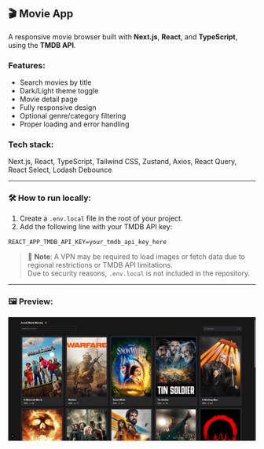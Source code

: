 ## 🎬 Movie App

A responsive movie browser built with **Next.js**, **React**, and **TypeScript**, using the **TMDB API**.

### Features:
- Search movies by title  
- Dark/Light theme toggle  
- Movie detail page  
- Fully responsive design  
- Optional genre/category filtering  
- Proper loading and error handling  

### Tech stack:
Next.js, React, TypeScript, Tailwind CSS, Zustand, Axios, React Query, React Select, Lodash Debounce

---

### 🛠️ How to run locally:

1. Create a `.env.local` file in the root of your project.
2. Add the following line with your TMDB API key:

```env
REACT_APP_TMDB_API_KEY=your_tmdb_api_key_here
```

> 📌 **Note**: A VPN may be required to load images or fetch data due to regional restrictions or TMDB API limitations.  
> Due to security reasons, `.env.local` is not included in the repository.

---

### 🖼️ Preview:

![screenshot](./screenshot.png)
